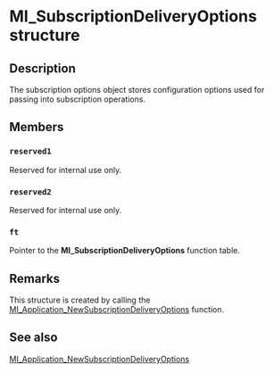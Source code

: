 # MI_SubscriptionDeliveryOptions structure

## Description

The subscription options object stores configuration options used for passing into subscription operations.

## Members

### `reserved1`

Reserved for internal use only.

### `reserved2`

Reserved for internal use only.

### `ft`

Pointer to the **MI_SubscriptionDeliveryOptions** function table.

## Remarks

This structure is created by calling the [MI_Application_NewSubscriptionDeliveryOptions](https://learn.microsoft.com/previous-versions/windows/desktop/api/mi/nf-mi-mi_application_newsubscriptiondeliveryoptions) function.

## See also

[MI_Application_NewSubscriptionDeliveryOptions](https://learn.microsoft.com/previous-versions/windows/desktop/api/mi/nf-mi-mi_application_newsubscriptiondeliveryoptions)